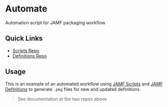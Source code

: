 # Automate

Automation script for JAMF packaging workflow

## Quick Links

* [Scripts Repo](https://github.com/duke-jamf/scripts)
* [Definitions Repo](https://github.com/duke-jamf/definitions)

## Usage

This is an example of an automated workflow using [JAMF Scripts](https://github.com/duke-jamf/scripts)
and [JAMF Definitions](https://github.com/duke-jamf/definitions) to generate `.pkg` files
for new and updated definitions.

> See documentation at the two repos above
